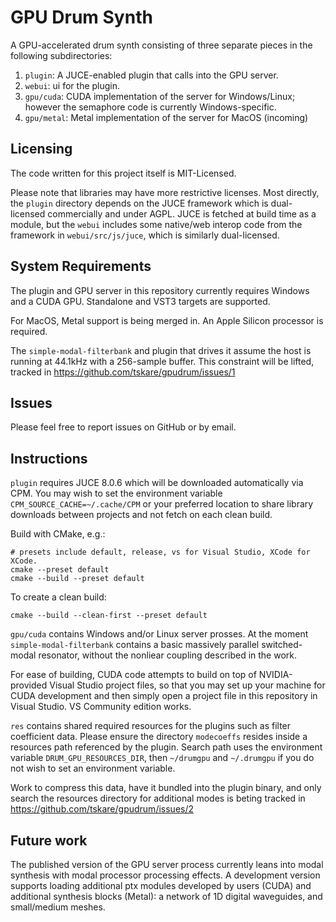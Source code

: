 # GPU Drum Synth

A GPU-accelerated drum synth consisting of three separate pieces in the following subdirectories:

1. `plugin`: A JUCE-enabled plugin that calls into the GPU server.
2. `webui`: ui for the plugin.
3. `gpu/cuda`: CUDA implementation of the server for Windows/Linux; however the semaphore code is currently Windows-specific.
4. `gpu/metal`: Metal implementation of the server for MacOS (incoming)

## Licensing

The code written for this project itself is MIT-Licensed.

Please note that libraries may have more restrictive licenses. Most directly, the `plugin` directory depends on the JUCE framework which is dual-licensed commercially and under AGPL. JUCE is fetched at build time as a module, but the `webui` includes some native/web interop code from the framework in `webui/src/js/juce`, which is similarly dual-licensed.

## System Requirements

The plugin and GPU server in this repository currently requires Windows and a CUDA GPU. Standalone and VST3 targets are supported.

For MacOS, Metal support is being merged in. An Apple Silicon processor is required.

The `simple-modal-filterbank` and plugin that drives it assume the host is running at 44.1kHz with a 256-sample buffer. This constraint will be lifted, tracked in https://github.com/tskare/gpudrum/issues/1

## Issues

Please feel free to report issues on GitHub or by email.

## Instructions

`plugin` requires JUCE 8.0.6 which will be downloaded automatically via CPM. You may wish to set the environment variable `CPM_SOURCE_CACHE=~/.cache/CPM` or your preferred location to share library downloads between projects and not fetch on each clean build.

Build with CMake, e.g.:

```
# presets include default, release, vs for Visual Studio, XCode for XCode. 
cmake --preset default
cmake --build --preset default
```

To create a clean build:
```
cmake --build --clean-first --preset default
```

`gpu/cuda` contains Windows and/or Linux server prosses. At the moment `simple-modal-filterbank` contains a basic massively parallel switched-modal resonator, without the nonliear coupling described in the work. 

For ease of building, CUDA code attempts to build on top of NVIDIA-provided Visual Studio project files, so that you may set up your machine for CUDA development and then simply open a project file in this repository in Visual Studio. VS Community edition works.

`res` contains shared required resources for the plugins such as filter coefficient data. Please ensure the directory `modecoeffs` resides inside a resources path referenced by the plugin. Search path uses the environment variable `DRUM_GPU_RESOURCES_DIR`, then `~/drumgpu` and `~/.drumgpu` if you do not wish to set an environment variable.

Work to compress this data, have it bundled into the plugin binary, and only search the resources directory for additional modes is beting tracked in https://github.com/tskare/gpudrum/issues/2

## Future work

The published version of the GPU server process currently leans into modal synthesis with modal processor processing effects. A development version supports loading additional ptx modules developed by users (CUDA) and additional synthesis blocks (Metal): a network of 1D digital waveguides, and small/medium meshes.


